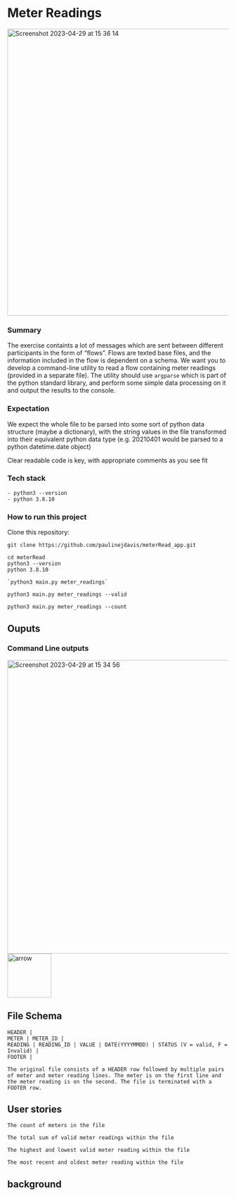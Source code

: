 # Meter Readings

 
 
<img width="651" alt="Screenshot 2023-04-29 at 15 36 14" src="https://user-images.githubusercontent.com/111147520/235308463-58cab4c4-f2b6-44b1-af28-347f259201e1.png">

### Summary
The exercise containts a lot of messages which are sent between different participants in the form of “flows”. Flows are texted base files, and the information included in the flow is dependent on a schema. We want you to develop a command-line utility to read a flow containing meter readings (provided in a separate file).
The utility should use `argparse` which is part of the python standard library, and perform some simple data processing on it and output the results to the console.

### Expectation
We expect the whole file to be parsed into some sort of python data structure (maybe a dictionary), with the string values in the file transformed into their equivalent python data type (e.g. 20210401 would be parsed to a python datetime.date object)
<!-- A few simple unit tests utilising the `unittest` library that validate your solution -->
Clear readable code is key, with appropriate comments as you see fit


### Tech stack
```
- python3 --version
- python 3.8.10

```
### How to run this project
Clone this repository:

```
git clone https://github.com/paulinejdavis/meterRead_app.git

```
```
cd meterRead
python3 --version
python 3.8.10
```

```
`python3 main.py meter_readings`

```

`python3 main.py meter_readings --valid`


`python3 main.py meter_readings --count`

## Ouputs

### Command Line outputs

<img width="666" alt="Screenshot 2023-04-29 at 15 34 56" src="https://user-images.githubusercontent.com/111147520/235308436-77c70b88-7e12-42e4-87cc-974eb74fbac1.png">

 <img width="100" alt="arrow" src="https://user-images.githubusercontent.com/19231569/213458967-d77d1ede-cbb8-4cda-8d58-7ac2a1c70503.png">


## File Schema

```
HEADER |
METER | METER_ID |
READING | READING_ID | VALUE | DATE(YYYYMMDD) | STATUS (V = valid, F = Invalid) |
FOOTER |

The original file consists of a HEADER row followed by multiple pairs of meter and meter reading lines. The meter is on the first line and the meter reading is on the second. The file is terminated with a FOOTER row.
```

## User stories

```
The count of meters in the file
```

```
The total sum of valid meter readings within the file
```

```
The highest and lowest valid meter reading within the file
```

```
The most recent and oldest meter reading within the file
```

## background
